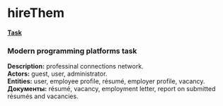 # hireThem  

**[Task](https://mefody.gitbooks.io/lab-tasks/content/spp_java_js_-_3_kurs_poit/index.html)**  

### Modern programming platforms task  

**Description:** professinal connections network.  
**Actors:** guest, user, administrator.  
**Entities:** user, employee profile, résumé, employer profile, vacancy.  
**Документы:** résumé, vacancy, employment letter, report on submitted résumés and vacancies.  